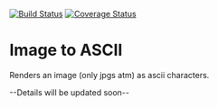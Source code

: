 [![Build Status](https://travis-ci.org/rahulc810/ascii2img.svg?branch=master)](https://travis-ci.org/rahulc810/ascii2img)
[![Coverage Status](https://coveralls.io/repos/github/rahulc810/ascii2img/badge.svg?branch=master)](https://coveralls.io/github/rahulc810/ascii2img?branch=master)
# Image to ASCII 
Renders an image (only jpgs atm) as ascii characters. 

--Details will be updated soon--
